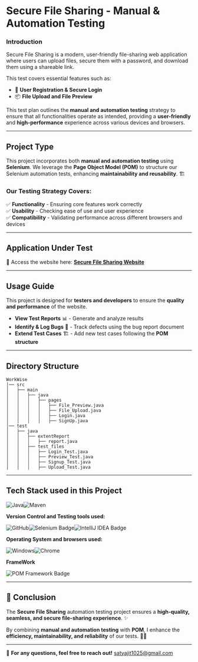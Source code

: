 # Secure File Sharing - Manual & Automation Testing 

### Introduction
Secure File Sharing is a modern, user-friendly file-sharing web application where users can upload files, secure them with a password, and download them using a shareable link.

This test covers essential features such as:
- 🔐 **User Registration & Secure Login**
- 📦 **File Upload and File Preview**

This test plan outlines the **manual and automation testing** strategy to ensure that all functionalities operate as intended, providing a **user-friendly** and **high-performance** experience across various devices and browsers. 

---

## Project Type
This project incorporates both **manual and automation testing** using **Selenium**. We leverage the **Page Object Model (POM)** to structure our Selenium automation tests, enhancing **maintainability and reusability**. 🏗️

### Our Testing Strategy Covers:
✅ **Functionality** - Ensuring core features work correctly </br>
✅ **Usability** - Checking ease of use and user experience </br>
✅ **Compatibility** - Validating performance across different browsers and devices 
</br>

---

## Application Under Test
🔗 Access the website here: [**Secure File Sharing Website**](https://file-sharing-application.netlify.app/login)

---

## Usage Guide
This project is designed for **testers and developers** to ensure the **quality and performance** of the website.

- **View Test Reports** 📊 - Generate and analyze results
- **Identify & Log Bugs** 🐞 - Track defects using the bug report document
- **Extend Test Cases** 🏗️ - Add new test cases following the **POM structure**

---

## Directory Structure
```
WorkWise
│── src
│   ├── main
│   │   ├── java
│   │   │   ├── pages
│   │   │   │   ├── File_Preview.java
│   │   │   │   ├── File_Upload.java
│   │   │   │   ├── Login.java
│   │   │   │   ├── SignUp.java
│── test
│   ├── java
│   │   ├── extentReport
│   │   │   ├── report.java
│   │   ├── test_files
│   │   │   ├── Login_Test.java
│   │   │   ├── Preview_Test.java
│   │   │   ├── Signup_Test.java
│   │   │   ├── Upload_Test.java
```
---

## Tech Stack used in this Project

<div style="display: flex; align-items: center;">
  <img alt="Java" src="https://img.shields.io/badge/Java-007396?logo=java&logoColor=white&style=flat" />
  <img alt="Maven" src="https://img.shields.io/badge/Maven-C71A36?logo=apache-maven&logoColor=white&style=flat" />
</div>

**Version Control and Testing tools used:**

<div style="display: flex; align-items: center;">
<img alt="GitHub" src="https://img.shields.io/badge/GitHub-181717?logo=github&logoColor=white&style=flat" />
<img src="https://img.shields.io/badge/Selenium-green?style=flat&logo=selenium&logoColor=white" alt="Selenium Badge">
<img src="https://img.shields.io/badge/IDE-IntelliJ-blue?style=flat&logo=intellijidea&logoColor=white" alt="IntelliJ IDEA Badge">
</div>

**Operating System and browsers used:**

<div style="display: flex; align-items: center;">
<img alt="Windows" src="https://img.shields.io/badge/Windows-00ADEF?logo=windows&logoColor=white&style=flat" />
<img alt="Chrome" src="https://img.shields.io/badge/Chrome-4285F4?logo=google-chrome&logoColor=white&style=flat" />
</div>

**FrameWork**

<div style="display: flex; align-items: center;">
<img src="https://img.shields.io/badge/POM%20Framework-White?style=flat&logo=java&logoColor=white" alt="POM Framework Badge">
</div>

---

## 🎯 Conclusion
The **Secure File Sharing** automation testing project ensures a **high-quality, seamless, and secure file-sharing experience**. ✨

By combining **manual and automation testing** with **POM**, I enhance the **efficiency, maintainability, and reliability** of our tests. 🚀✅

---

📌 **For any questions, feel free to reach out!**
satyajit1025@gmail.com


